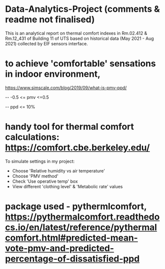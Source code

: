 # Data-Analytics-Project (comments & readme not finalised)
This is an analytical report on thermal comfort indexes in Rm.02.412 & Rm.12_431 of Building 11 of UTS based on historical data (May 2021 - Aug 2021) collected by EIF sensors interface.

# to achieve 'comfortable' sensations in indoor environment,
https://www.simscale.com/blog/2019/09/what-is-pmv-ppd/

 -- -0.5 <= pmv <=0.5

 -- ppd <= 10%

# handy tool for thermal comfort calculations: https://comfort.cbe.berkeley.edu/
To simulate settings in my project:
 - Choose 'Relative humidity vs air temperature'
 - Choose 'PMV method'
 - Check 'Use operative temp' box
 - View different 'clothing level' & 'Metabolic rate' values

# package used - pythermlcomfort, https://pythermalcomfort.readthedocs.io/en/latest/reference/pythermalcomfort.html#predicted-mean-vote-pmv-and-predicted-percentage-of-dissatisfied-ppd
